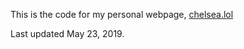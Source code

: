 This is the code for my personal webpage, <a href="http://chelsea.lol">chelsea.lol</a>

Last updated May 23, 2019.